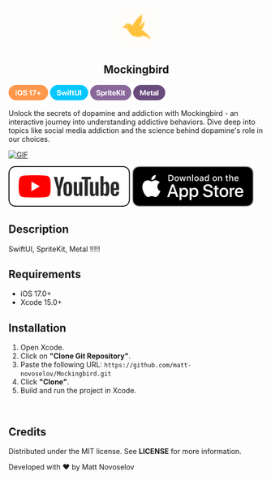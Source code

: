 <p align="center">
  <img src="https://github.com/matt-novoselov/Mockingbird/blob/bcb1595360a31f2d423739039811c72c41471135/MockingbirdIconRounded.png" alt="Logo" width="80" height="80">
  <h2 align="center">
    Mockingbird
  </h2>
</p>

<img src="https://github.com/matt-novoselov/matt-novoselov/blob/fa4553c1e2ba92cb77bf1d11d272d0c1ad5de138/Files/ios17.svg" alt="SwiftUI" style="height: 30px"> <img src="https://github.com/matt-novoselov/matt-novoselov/blob/fa4553c1e2ba92cb77bf1d11d272d0c1ad5de138/Files/SwiftUI.svg" style="height: 30px"> <img src="https://github.com/matt-novoselov/matt-novoselov/blob/fa4553c1e2ba92cb77bf1d11d272d0c1ad5de138/Files/SpriteKit.svg" alt="SwiftUI" style="height: 30px"> <img src="https://github.com/matt-novoselov/matt-novoselov/blob/fa4553c1e2ba92cb77bf1d11d272d0c1ad5de138/Files/Metal.svg" alt="SwiftUI" style="height: 30px">

Unlock the secrets of dopamine and addiction with Mockingbird - an interactive journey into understanding addictive behaviors. Dive deep into topics like social media addiction and the science behind dopamine's role in our choices.

<a href="https://youtu.be/R0QVJzb8U3o" target="_blank">
  <img src="https://github.com/matt-novoselov/Mockingbird/assets/59065228/40e9fc99-3eea-45aa-bb83-75226871a4ce" alt="GIF">
</a>

[![](https://github.com/matt-novoselov/matt-novoselov/blob/34555effedede5dd5aa24ae675218d989e976cf6/Files/YouTube_Badge.svg)](https://youtu.be/R0QVJzb8U3o)
[![](https://github.com/matt-novoselov/matt-novoselov/blob/6386e5860d859930957588548cf1f968774ffc7e/Files/Download_on_the_App_Store_Badge_US-UK_RGB_blk_092917.svg)](https://apps.apple.com/app/mockingbird-game/id6498711042)

## Description
SwiftUI, SpriteKit, Metal !!!!!

## Requirements
- iOS 17.0+
- Xcode 15.0+

## Installation
1. Open Xcode.
2. Click on **"Clone Git Repository"**.
3. Paste the following URL: `https://github.com/matt-novoselov/Mockingbird.git`
4. Click **"Clone"**.
5. Build and run the project in Xcode.

<br>

## Credits
Distributed under the MIT license. See **LICENSE** for more information.

Developed with ❤️ by Matt Novoselov
